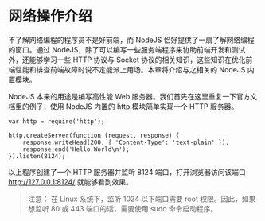# 网络操作介绍

不了解网络编程的程序员不是好前端，而 NodeJS 恰好提供了一扇了解网络编程的窗口。通过 NodeJS，除了可以编写一些服务端程序来协助前端开发和测试外，还能够学习一些 HTTP 协议与 Socket 协议的相关知识，这些知识在优化前端性能和排查前端故障时说不定能派上用场。本章将介绍与之相关的 NodeJS 内置模块。

NodeJS 本来的用途是编写高性能 Web 服务器。我们首先在这里重复一下官方文档里的例子，使用 NodeJS 内置的 http 模块简单实现一个 HTTP 服务器。

```
var http = require('http');

http.createServer(function (request, response) {
    response.writeHead(200, { 'Content-Type': 'text-plain' });
    response.end('Hello World\n');
}).listen(8124);

```

以上程序创建了一个 HTTP 服务器并监听 8124 端口，打开浏览器访问该端口 http://127.0.0.1:8124/ 就能够看到效果。

>注意： 在 Linux 系统下，监听 1024 以下端口需要 root 权限。因此，如果想监听 80 或 443 端口的话，需要使用 sudo 命令启动程序。